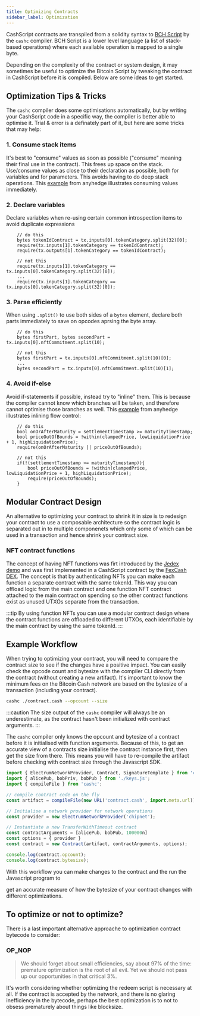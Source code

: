 ```yaml
---
title: Optimizing Contracts
sidebar_label: Optimization
---
```


CashScript contracts are transpiled from a solidity syntax to [BCH Script](https://reference.cash/protocol/blockchain/script) by the `cashc` compiler. BCH Script is a lower level language (a list of stack-based operations) where each available operation is mapped to a single byte.

Depending on the complexity of the contract or system design, it may sometimes be useful to optimize the Bitcoin Script by tweaking the contract in CashScript before it is compiled. Below are some ideas to get started.

## Optimization Tips & Tricks

The `cashc` compiler does some optimisations automatically, but by writing your CashScript code in a specific way, the compiler is better able to optimise it. Trial & error is a definately part of it, but here are some tricks that may help:

### 1. Consume stack items

It's best to "consume" values as soon as possible ("consume" meaning their final use in the contract). This frees up space on the stack.
Use/consume values as close to their declaration as possible, both for variables and for parameters. This avoids having to do deep stack operations. This [example](https://gitlab.com/GeneralProtocols/anyhedge/contracts/-/blob/development/contracts/v0.11/contract.cash#L61-72) from anyhedge illustrates consuming values immediately.

### 2. Declare variables

Declare variables when re-using certain common introspection items to avoid duplicate expressions

```solidity title="Example CashScript code"
    // do this
    bytes tokenIdContract = tx.inputs[0].tokenCategory.split(32)[0];
    require(tx.inputs[1].tokenCategory == tokenIdContract);
    require(tx.outputs[1].tokenCategory == tokenIdContract);

    // not this
    require(tx.inputs[1].tokenCategory == tx.inputs[0].tokenCategory.split(32)[0]);
    ...
    require(tx.inputs[1].tokenCategory == tx.inputs[0].tokenCategory.split(32)[0]);
```

### 3. Parse efficiently
When using `.split()` to use both sides of a `bytes` element, declare both parts immediately to save on opcodes aprsing the byte array.

```solidity title="Example CashScript code"
    // do this
    bytes firstPart, bytes secondPart = tx.inputs[0].nftCommitment.split(10);

    // not this
    bytes firstPart = tx.inputs[0].nftCommitment.split(10)[0];
    ...
    bytes secondPart = tx.inputs[0].nftCommitment.split(10)[1];
```
### 4. Avoid if-else

Avoid if-statements if possible, instead try to "inline" them. This is because the compiler cannot know which branches will be taken, and therefore cannot optimise those branches as well. This [example](https://gitlab.com/GeneralProtocols/anyhedge/contracts/-/blob/development/contracts/v0.11/contract.cash#L128-130) from anyhedge illustrates inlining flow control:

```solidity title="AnyHedge CashScript code"
    // do this
    bool onOrAfterMaturity = settlementTimestamp >= maturityTimestamp;
    bool priceOutOfBounds = !within(clampedPrice, lowLiquidationPrice + 1, highLiquidationPrice);
    require(onOrAfterMaturity || priceOutOfBounds);

    // not this
    if(!(settlementTimestamp >= maturityTimestamp)){
        bool priceOutOfBounds = !within(clampedPrice, lowLiquidationPrice + 1, highLiquidationPrice);
        require(priceOutOfBounds);
    }
```

## Modular Contract Design

An alternative to optimizing your contract to shrink it in size is to redesign your contract to use a composable architecture so the contract logic is separated out in to multiple componenets which only some of which can be used in a transaction and hence shrink your contract size.

### NFT contract functions

The concept of having NFT functions was firt introduced by the [Jedex demo](https://github.com/bitjson/jedex#demonstrated-concepts) and was first implemented in a CashScript contract by the [FexCash DEX](https://github.com/fex-cash/fex/blob/main/whitepaper/fex_whitepaper.md). The concept is that by authenticating NFTs you can make each function a separate contract with the same tokenId. This way you can offload logic from the main contract and one function NFT contract attached to the main contract on spending so the other contract functions exist as unused UTXOs separate from the transaction.

:::tip
By using function NFTs you can use a modular contract design where the contract functions are offloaded to different UTXOs, each identifiable by the main contract by using the same tokenId.
:::

## Example Workflow

When trying to optimizing your contract, you will need to compare the contract size to see if the changes have a positive impact.
You can easily check the opcode count and bytesize with the compiler CLI directly from the contract (without creating a new artifact).
It's important to know the minimum fees on the Bitcoin Cash network are based on the bytesize of a transaction (including your contract).

```bash
cashc ./contract.cash --opcount --size
```

:::caution
The size output of the `cashc` compiler will always be an underestimate, as the contract hasn't been initialized with contract arguments.
:::

The `cashc` compiler only knows the opcount and bytesize of a contract before it is initialised with function arguments. Because of this, to get an accurate view of a contracts size initialise the contract instance first, then get the size from there. This means you will have to re-compile the artifact before checking with contract size through the Javascript SDK.

```javascript
import { ElectrumNetworkProvider, Contract, SignatureTemplate } from 'cashscript';
import { alicePub, bobPriv, bobPub } from './keys.js';
import { compileFile } from 'cashc';

// compile contract code on the fly
const artifact = compileFile(new URL('contract.cash', import.meta.url));

// Initialise a network provider for network operations
const provider = new ElectrumNetworkProvider('chipnet');

// Instantiate a new TransferWithTimeout contract
const contractArguments = [alicePub, bobPub, 100000n]
const options = { provider }
const contract = new Contract(artifact, contractArguments, options);

console.log(contract.opcount);
console.log(contract.bytesize);
```

With this workflow you can make changes to the contract and the run the Javascript program to

 get an accurate measure of how the bytesize of your contract changes with different optimizations.

## To optimize or not to optimize?

There is a last important alternative approache to optimization contract bytecode to consider:

### OP_NOP

>We should forget about small efficiencies, say about 97% of the time: premature optimization is the root of all evil. Yet we should not pass up our opportunities in that critical 3%.

It's worth considering whether optimizing the redeem script is necessary at all. If the contract is accepted by the network, and there is no glaring inefficiency in the bytecode, perhaps the best optimization is to not to obsess prematurely about things like blocksize.

